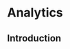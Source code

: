 # Analytics



## Introduction

<!-- todo: finish

define analytics
what should be tracked:
    clicks, scrolling, etc
page views can be tracked on back-end!
 -->
